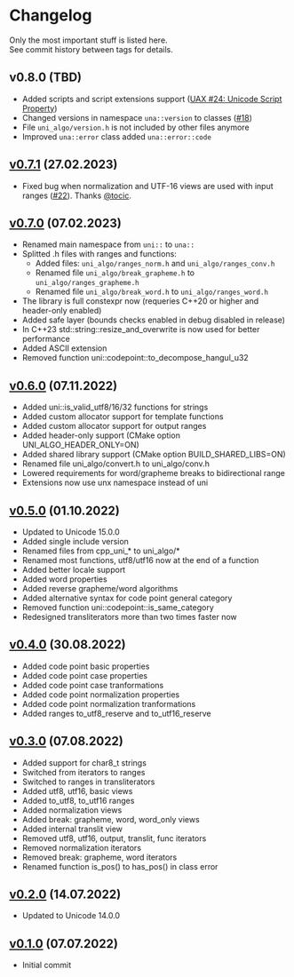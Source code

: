 # Changelog
Only the most important stuff is listed here.<br>
See commit history between tags for details.

## v0.8.0 (TBD)
- Added scripts and script extensions support ([UAX #24: Unicode Script Property](https://www.unicode.org/reports/tr24))
- Changed versions in namespace `una::version` to classes ([#18](https://github.com/uni-algo/uni-algo/issues/18))
- File `uni_algo/version.h` is not included by other files anymore
- Improved `una::error` class added `una::error::code`

## [v0.7.1](https://github.com/uni-algo/uni-algo/tree/v0.7.1) (27.02.2023)
- Fixed bug when normalization and UTF-16 views are used with input ranges ([#22](https://github.com/uni-algo/uni-algo/issues/22)). Thanks [@tocic](https://github.com/tocic).

## [v0.7.0](https://github.com/uni-algo/uni-algo/tree/v0.7.0) (07.02.2023)
- Renamed main namespace from `uni::` to `una::`
- Splitted .h files with ranges and functions:
  - Added files: `uni_algo/ranges_norm.h` and `uni_algo/ranges_conv.h`
  - Renamed file `uni_algo/break_grapheme.h` to `uni_algo/ranges_grapheme.h`
  - Renamed file `uni_algo/break_word.h` to `uni_algo/ranges_word.h`
- The library is full constexpr now (requeries C++20 or higher and header-only enabled)
- Added safe layer (bounds checks enabled in debug disabled in release)
- In C++23 std::string::resize_and_overwrite is now used for better performance
- Added ASCII extension
- Removed function uni::codepoint::to_decompose_hangul_u32

## [v0.6.0](https://github.com/uni-algo/uni-algo/tree/v0.6.0) (07.11.2022)
- Added uni::is_valid_utf8/16/32 functions for strings
- Added custom allocator support for template functions
- Added custom allocator support for output ranges
- Added header-only support (CMake option UNI_ALGO_HEADER_ONLY=ON)
- Added shared library support (CMake option BUILD_SHARED_LIBS=ON)
- Renamed file uni_algo/convert.h to uni_algo/conv.h
- Lowered requirements for word/grapheme breaks to bidirectional range
- Extensions now use unx namespace instead of uni

## [v0.5.0](https://github.com/uni-algo/uni-algo/tree/v0.5.0) (01.10.2022)
- Updated to Unicode 15.0.0
- Added single include version
- Renamed files from cpp_uni_* to uni_algo/*
- Renamed most functions, utf8/utf16 now at the end of a function
- Added better locale support
- Added word properties
- Added reverse grapheme/word algorithms
- Added alternative syntax for code point general category
- Removed function uni::codepoint::is_same_category
- Redesigned transliterators more than two times faster now

## [v0.4.0](https://github.com/uni-algo/uni-algo/tree/v0.4.0) (30.08.2022)
- Added code point basic properties
- Added code point case properties
- Added code point case tranformations
- Added code point normalization properties
- Added code point normalization tranformations
- Added ranges to_utf8_reserve and to_utf16_reserve

## [v0.3.0](https://github.com/uni-algo/uni-algo/tree/v0.3.0) (07.08.2022)
- Added support for char8_t strings
- Switched from iterators to ranges
- Switched to ranges in transliterators
- Added utf8, utf16, basic views
- Added to_utf8, to_utf16 ranges
- Added normalization views
- Added break: grapheme, word, word_only views
- Added internal translit view
- Removed utf8, utf16, output, translit, func iterators
- Removed normalization iterators
- Removed break: grapheme, word iterators
- Renamed function is_pos() to has_pos() in class error

## [v0.2.0](https://github.com/uni-algo/uni-algo/tree/v0.2.0) (14.07.2022)
- Updated to Unicode 14.0.0

## [v0.1.0](https://github.com/uni-algo/uni-algo/tree/v0.1.0) (07.07.2022)
- Initial commit
